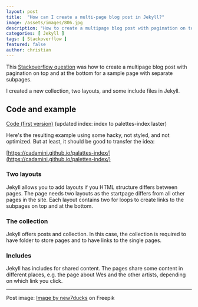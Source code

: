 ```yaml
---
layout: post
title:  "How can I create a multi-page blog post in Jekyll?"
image: /assets/images/806.jpg
description: "How to create a multipage blog post with pagination on top and at the bottom for a sample page with separate layouts for subpages."
categories: [ Jekyll ]
tags: [ Stackoverflow ]
featured: false
author: christian
---
```


This [Stackoverflow question](https://stackoverflow.com/questions/74813094/how-can-i-create-a-multi-page-blog-post-in-jekyll/74869733#comment132162516_74869733) was how to create a multipage blog post with pagination on top and at the bottom for a sample page with separate subpages. 

I created a new collection, two layouts, and some include files in Jekyll. 

## Code and example 

[Code (first version)](https://github.com/cadamini/cadamini.github.io/commit/de2921161ad5748c68d99970bf40639245cc5572) (updated index: index to palettes-index laster)

Here's the resulting example using some hacky, not styled, and not optimized. But at least, it should be good to transfer the idea: 

[https://cadamini.github.io/palattes-index/](https://cadamini.github.io/palettes-index/)

### Two layouts

Jekyll allows you to add layouts if you HTML structure differs between pages. The page needs two layouts as the startpage differs from all other pages in the site. Each layout contains two for loops to create links to the subpages on top and at the bottom. 

### The collection

Jekyll offers posts and collection. In this case, the collection is required to have folder to store pages and to have links to the single pages.

### Includes

Jekyll has includes for shared content. The pages share some content in different places, e.g. the page about Wes and the other artists, depending on which link you click.

---

Post image: <a href="https://www.freepik.com/free-vector/blue-round-modern-annual-report-template_1111040.htm#query=cover&position=2&from_view=keyword">Image by new7ducks</a> on Freepik